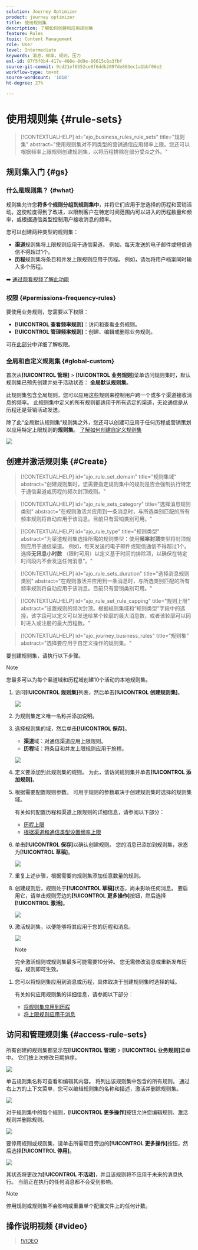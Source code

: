 ```yaml
---
solution: Journey Optimizer
product: journey optimizer
title: 使用规则集
description: 了解如何创建和应用规则集
feature: Rules
topic: Content Management
role: User
level: Intermediate
keywords: 消息，频率，规则，压力
exl-id: 07f5f0b4-417e-408e-8d9e-86615c8a3fbf
source-git-commit: 9cd21ef6552ce8f6ddb2097de883ec1a1bbf06e2
workflow-type: tm+mt
source-wordcount: '1018'
ht-degree: 27%

---
```


# 使用规则集 {#rule-sets}

>[!CONTEXTUALHELP]
>id="ajo_business_rules_rule_sets"
>title="规则集"
>abstract="使用规则集对不同类型的营销通信应用频率上限。您还可以根据频率上限规则创建规则集，以将历程排除在部分受众之外。"

## 规则集入门 {#gs}

### 什么是规则集？ {#what}

规则集允许您&#x200B;**将多个规则分组到规则集中**，并将它们应用于您选择的历程和营销活动。这使粒度得到了改进，以限制客户在特定时间范围内可以进入的历程数量和频率，或根据通信类型控制用户接收消息的频率。

您可以创建两种类型的规则集：

* **渠道**&#x200B;规则集将上限规则应用于通信渠道。 例如，每天发送的电子邮件或短信通信不得超过1个。
* **历程**&#x200B;规则集将条目和并发上限规则应用于历程。 例如，请勿将用户档案同时输入多个历程。

➡️ [通过观看视频了解此功能](#video)

### 权限 {#permissions-frequency-rules}

要使用业务规则，您需要以下权限：

* **[!UICONTROL 查看频率规则]**：访问和查看业务规则。
* **[!UICONTROL 管理频率规则]**：创建、编辑或删除业务规则。

可在[此部分](../administration/high-low-permissions.md)中详细了解权限。

### 全局和自定义规则集 {#global-custom}

首次从&#x200B;**[!UICONTROL 管理]** > **[!UICONTROL 业务规则]**&#x200B;菜单访问规则集时，默认规则集已预先创建并处于活动状态： **全局默认规则集**。

此规则集包含全局规则，您可以应用这些规则来控制用户跨一个或多个渠道接收消息的频率。 此规则集中定义的所有规则都适用于所有选定的渠道，无论通信是从历程还是营销活动发送。

除了此“全局默认规则集”规则集之外，您还可以创建可应用于任何历程或营销策划以应用特定上限规则的&#x200B;**规则集**。 [了解如何创建自定义规则集](#create)

![](assets/rule-sets-default.png)

## 创建并激活规则集 {#Create}

>[!CONTEXTUALHELP]
>id="ajo_rule_set_domain"
>title="规则集域"
>abstract="创建规则集时，您需要指定规则集中的规则是否会强制执行特定于通信渠道或历程的频次封顶规则。"

>[!CONTEXTUALHELP]
>id="ajo_rule_sets_category"
>title="选择消息规则类别"
>abstract="在规则激活并应用到一条消息时，与所选类别匹配的所有频率规则将自动应用于该消息。目前只有营销类别可用。"

<!--NOT USED?
[!CONTEXTUALHELP]
>id="ajo_rule_sets_capping"
>title="Set the capping for your rule"
>abstract="Specify the maximum number of messages sent to a customer profile within the chosen time frame. The frequency cap will be based on the selected calendar period and will be reset at the beginning of the corresponding time frame."-->

>[!CONTEXTUALHELP]
>id="ajo_rule_type"
>title="规则类型"
>abstract="为渠道规则集选择所需的规则类型：使用&#x200B;**频率封顶**&#x200B;类型将封顶规则应用于通信渠道。 例如，每天发送的电子邮件或短信通信不得超过1个。 选择&#x200B;**无讯息小时数** （限时可用）以定义基于时间的排除项，以确保在特定时间段内不会发送任何消息”。"

>[!CONTEXTUALHELP]
>id="ajo_rule_sets_duration"
>title="选择消息规则类别"
>abstract="在规则激活并应用到一条消息时，与所选类别匹配的所有频率规则将自动应用于该消息。目前只有营销类别可用。"

>[!CONTEXTUALHELP]
>id="ajo_rule_set_rule_capping"
>title="规则上限"
>abstract="设置规则的频次封顶。根据规则集域和“规则类型”字段中的选择，该字段可以定义可以发送给某个轮廓的最大消息数，或者该轮廓可以同时进入或注册的最大历程数。"

>[!CONTEXTUALHELP]
>id="ajo_journey_business_rules"
>title="规则集"
>abstract="选择要应用于自定义操作的规则集。"

要创建规则集，请执行以下步骤。

>[!NOTE]
>
>您最多可以为每个渠道域和历程域创建10个活动的本地规则集。

1. 访问&#x200B;**[!UICONTROL 规则集]**&#x200B;列表，然后单击&#x200B;**[!UICONTROL 创建规则集]**。

   ![](assets/rule-sets-create-button.png)

1. 为规则集定义唯一名称并添加说明。

1. 选择规则集的域，然后单击&#x200B;**[!UICONTROL 保存]**。

   * **渠道**&#x200B;域：对通信渠道应用上限规则。
   * **历程**&#x200B;域：将条目和并发上限规则应用于旅程。

   ![](assets/rule-sets-create.png)

1. 定义要添加到此规则集的规则。 为此，请访问规则集并单击&#x200B;**[!UICONTROL 添加规则]**。

1. 根据需要配置规则参数。 可用于规则的参数取决于创建规则集时选择的规则集域。

   有关如何配置历程和渠道上限规则的详细信息，请参阅以下部分：

   * [历程上限](../conflict-prioritization/journey-capping.md)
   * [根据渠道和通信类型设置频率上限](../conflict-prioritization/channel-capping.md)

1. 单击&#x200B;**[!UICONTROL 保存]**&#x200B;以确认创建规则。 您的消息已添加到规则集，状态为&#x200B;**[!UICONTROL 草稿]**。

   ![](assets/rule-set-rule-created.png)

1. 重复上述步骤，根据需要向规则集添加任意数量的规则。

1. 创建规则后，规则处于&#x200B;**[!UICONTROL 草稿]**&#x200B;状态，尚未影响任何消息。 要启用它，请单击规则旁边的&#x200B;**[!UICONTROL 更多操作]**&#x200B;按钮，然后选择&#x200B;**[!UICONTROL 激活]**。

   ![](assets/rule-set-activate-rule.png)

1. 激活规则集，以便能够将其应用于您的历程和消息。

   ![](assets/rule-set-activate-set.png)

   >[!NOTE]
   >
   >完全激活规则或规则集最多可能需要10分钟。 您无需修改消息或重新发布历程，规则即可生效。

<!--Currently, once a rule set is activated, no more rules can be added to that rule set.-->

1. 您可以将规则集应用到消息或历程，具体取决于创建规则集时选择的域。

   有关如何应用规则集的详细信息，请参阅以下部分：

   * [将规则集应用到历程](../conflict-prioritization/journey-capping.md#apply-capping)
   * [将上限规则应用于消息](../conflict-prioritization/channel-capping.md#apply)

## 访问和管理规则集 {#access-rule-sets}

所有创建的规则集都显示在&#x200B;**[!UICONTROL 管理]** > **[!UICONTROL 业务规则]**&#x200B;菜单中。 它们按上次修改日期排序。

![](assets/rule-sets-list.png)

单击规则集名称可查看和编辑其内容。 将列出该规则集中包含的所有规则。 通过右上方的上下文菜单，您可以编辑规则集的名称和描述，激活并删除规则集。

![](assets/rule-set-example.png)

对于规则集中的每个规则，**[!UICONTROL 更多操作]**&#x200B;按钮允许您编辑规则、激活规则并删除规则。

![](assets/rule-set-example-rules.png)

要停用规则或规则集，请单击所需项目旁边的&#x200B;**[!UICONTROL 更多操作]**&#x200B;按钮，然后选择&#x200B;**[!UICONTROL 停用]**。

![](assets/rule-set-inactive-rule.png)

其状态将更改为&#x200B;**[!UICONTROL 不活动]**，并且该规则将不应用于未来的消息执行。 当前正在执行的任何消息都不会受到影响。

>[!NOTE]
>
>停用规则或规则集不会影响或重置单个配置文件上的任何计数。

## 操作说明视频 {#video}

>[!VIDEO](https://video.tv.adobe.com/v/3435531?quality=12)
